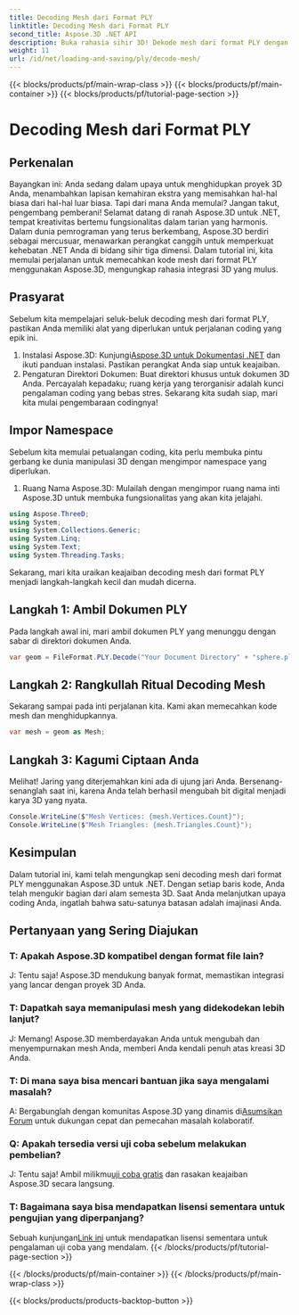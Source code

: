 ```yaml
---
title: Decoding Mesh dari Format PLY
linktitle: Decoding Mesh dari Format PLY
second_title: Aspose.3D .NET API
description: Buka rahasia sihir 3D! Dekode mesh dari format PLY dengan mudah menggunakan Aspose.3D untuk .NET. Tingkatkan proyek Anda ke dimensi baru.
weight: 11
url: /id/net/loading-and-saving/ply/decode-mesh/
---
```


{{< blocks/products/pf/main-wrap-class >}}
{{< blocks/products/pf/main-container >}}
{{< blocks/products/pf/tutorial-page-section >}}

# Decoding Mesh dari Format PLY

## Perkenalan
Bayangkan ini: Anda sedang dalam upaya untuk menghidupkan proyek 3D Anda, menambahkan lapisan kemahiran ekstra yang memisahkan hal-hal biasa dari hal-hal luar biasa. Tapi dari mana Anda memulai? Jangan takut, pengembang pemberani! Selamat datang di ranah Aspose.3D untuk .NET, tempat kreativitas bertemu fungsionalitas dalam tarian yang harmonis.
Dalam dunia pemrograman yang terus berkembang, Aspose.3D berdiri sebagai mercusuar, menawarkan perangkat canggih untuk memperkuat kehebatan .NET Anda di bidang sihir tiga dimensi. Dalam tutorial ini, kita memulai perjalanan untuk memecahkan kode mesh dari format PLY menggunakan Aspose.3D, mengungkap rahasia integrasi 3D yang mulus.
## Prasyarat
Sebelum kita mempelajari seluk-beluk decoding mesh dari format PLY, pastikan Anda memiliki alat yang diperlukan untuk perjalanan coding yang epik ini.
1.  Instalasi Aspose.3D: Kunjungi[Aspose.3D untuk Dokumentasi .NET](https://reference.aspose.com/3d/net/) dan ikuti panduan instalasi. Pastikan perangkat Anda siap untuk keajaiban.
2. Pengaturan Direktori Dokumen: Buat direktori khusus untuk dokumen 3D Anda. Percayalah kepadaku; ruang kerja yang terorganisir adalah kunci pengalaman coding yang bebas stres.
Sekarang kita sudah siap, mari kita mulai pengembaraan codingnya!
## Impor Namespace
Sebelum kita memulai petualangan coding, kita perlu membuka pintu gerbang ke dunia manipulasi 3D dengan mengimpor namespace yang diperlukan.
1. Ruang Nama Aspose.3D: Mulailah dengan mengimpor ruang nama inti Aspose.3D untuk membuka fungsionalitas yang akan kita jelajahi.
```csharp
using Aspose.ThreeD;
using System;
using System.Collections.Generic;
using System.Linq;
using System.Text;
using System.Threading.Tasks;
```
Sekarang, mari kita uraikan keajaiban decoding mesh dari format PLY menjadi langkah-langkah kecil dan mudah dicerna.
## Langkah 1: Ambil Dokumen PLY
Pada langkah awal ini, mari ambil dokumen PLY yang menunggu dengan sabar di direktori dokumen Anda.
```csharp
var geom = FileFormat.PLY.Decode("Your Document Directory" + "sphere.ply");
```
## Langkah 2: Rangkullah Ritual Decoding Mesh
Sekarang sampai pada inti perjalanan kita. Kami akan memecahkan kode mesh dan menghidupkannya.
```csharp
var mesh = geom as Mesh;
```
## Langkah 3: Kagumi Ciptaan Anda
Melihat! Jaring yang diterjemahkan kini ada di ujung jari Anda. Bersenang-senanglah saat ini, karena Anda telah berhasil mengubah bit digital menjadi karya 3D yang nyata.
```csharp
Console.WriteLine($"Mesh Vertices: {mesh.Vertices.Count}");
Console.WriteLine($"Mesh Triangles: {mesh.Triangles.Count}");
```
## Kesimpulan
Dalam tutorial ini, kami telah mengungkap seni decoding mesh dari format PLY menggunakan Aspose.3D untuk .NET. Dengan setiap baris kode, Anda telah mengukir bagian dari alam semesta 3D. Saat Anda melanjutkan upaya coding Anda, ingatlah bahwa satu-satunya batasan adalah imajinasi Anda.

## Pertanyaan yang Sering Diajukan
### T: Apakah Aspose.3D kompatibel dengan format file lain?
J: Tentu saja! Aspose.3D mendukung banyak format, memastikan integrasi yang lancar dengan proyek 3D Anda.
### T: Dapatkah saya memanipulasi mesh yang didekodekan lebih lanjut?
J: Memang! Aspose.3D memberdayakan Anda untuk mengubah dan menyempurnakan mesh Anda, memberi Anda kendali penuh atas kreasi 3D Anda.
### T: Di mana saya bisa mencari bantuan jika saya mengalami masalah?
 A: Bergabunglah dengan komunitas Aspose.3D yang dinamis di[Asumsikan Forum](https://forum.aspose.com/c/3d/18) untuk dukungan cepat dan pemecahan masalah kolaboratif.
### Q: Apakah tersedia versi uji coba sebelum melakukan pembelian?
J: Tentu saja! Ambil milikmu[uji coba gratis](https://releases.aspose.com/) dan rasakan keajaiban Aspose.3D secara langsung.
### T: Bagaimana saya bisa mendapatkan lisensi sementara untuk pengujian yang diperpanjang?
 Sebuah kunjungan[Link ini](https://purchase.aspose.com/temporary-license/) untuk mendapatkan lisensi sementara untuk pengalaman uji coba yang mendalam.
{{< /blocks/products/pf/tutorial-page-section >}}

{{< /blocks/products/pf/main-container >}}
{{< /blocks/products/pf/main-wrap-class >}}

{{< blocks/products/products-backtop-button >}}
